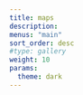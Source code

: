 ```yaml
---
title: maps
description:
menus: "main"
sort_order: desc
#type: gallery
weight: 10
params:
  theme: dark
---
```

